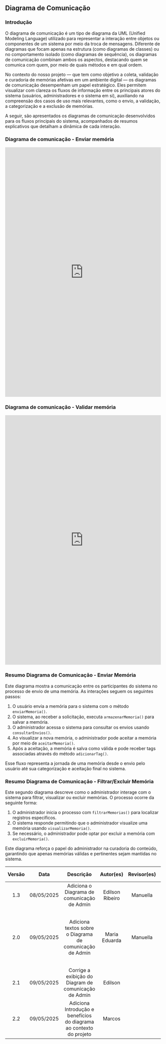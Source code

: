 ## Diagrama de Comunicação


### Introdução 

O diagrama de comunicação é um tipo de diagrama da UML (Unified Modeling Language) utilizado para representar a interação entre objetos ou componentes de um sistema por meio da troca de mensagens. Diferente de diagramas que focam apenas na estrutura (como diagramas de classes) ou no comportamento isolado (como diagramas de sequência), os diagramas de comunicação combinam ambos os aspectos, destacando quem se comunica com quem, por meio de quais métodos e em qual ordem.

No contexto do nosso projeto — que tem como objetivo a coleta, validação e curadoria de memórias afetivas em um ambiente digital — os diagramas de comunicação desempenham um papel estratégico. Eles permitem visualizar com clareza os fluxos de informação entre os principais atores do sistema (usuários, administradores e o sistema em si), auxiliando na compreensão dos casos de uso mais relevantes, como o envio, a validação, a categorização e a exclusão de memórias.

A seguir, são apresentados os diagramas de comunicação desenvolvidos para os fluxos principais do sistema, acompanhados de resumos explicativos que detalham a dinâmica de cada interação.

### Diagrama de comunicação - Enviar memória

<iframe frameborder="0" style="width:100%;height:804px;" src="https://viewer.diagrams.net/?tags=%7B%7D&lightbox=1&highlight=0000ff&edit=_blank&layers=1&nav=1&title=DiagramadeComunicacao.drawio&dark=auto#Uhttps%3A%2F%2Fdrive.google.com%2Fuc%3Fid%3D15jjJzTidNUrmkpGNfzmnUHG7DYuoPeIu%26export%3Ddownload"></iframe>

### Diagrama de comunicação - Validar memória

<iframe frameborder="0" style="width:100%;height:804px;" style="width:100%;height:804px;" src="https://viewer.diagrams.net/?tags=%7B%7D&lightbox=1&highlight=0000ff&edit=_blank&layers=1&nav=1&title=Diagrama.drawio&dark=auto#R%3Cmxfile%3E%3Cdiagram%20name%3D%22P%C3%A1gina-1%22%20id%3D%22jtIF9TGhkRVCY1wIxt4L%22%3E7Vhbb9owFP41SNskKhIDhUegl%2FWC1JWHtXuZTGISt06MnBMu%2B%2FU7ThySkPSyrrBqQkIi%2Fnx8%2B853jk%2FSIKNgda7o3B9Ll4mG3XJXDXLSsG3Ltgj%2BaWSdIt12PwU8xV1jlAMT%2FosZsGXQmLssKhmClAL4vAw6MgyZAyWMKiWXZbOZFOVV59RjFWDiUFFFv3MX%2FBTt2cc5%2FpVxz89WtrrmfFPqPHpKxqFZL5QhS3sCmk1jzhj51JXLAkROG2SkpIT0KViNmNC0Zoyl486e6N1sWbEQXjMgOO%2Bqm4vLB%2B88sn6qqby%2FOj1r2mZvsM6oYC4yY5pSgS89GVJxmqPD5LhMz9rCVm5zLeUcQQvBBwawNm6mMUiEfAiE6cUNq%2FWdGZ807nXjqJM1T1bFzpP1puUOtLOxmfBMhhFQBWdcCGNR5cTQFMlYOZmzvdtF4LS4iq9EaxU1%2FYu7QTNTHVUeg2fsDGGapcIChvFzJgOGO0YDxQQFvijrixqZehu73F%2F4YFz2hL%2Bf2fWCitisNHADHvIIFIpNVZyLGpzrxzgQAwfQgAwXTAHHSLimUyZuZMSByxBNphJABgWDgeCe7gDt5aI7ZQyCh2y0ic1nPaGnY6tnuct6OyZyTFIhWSQt8xAlBvIL0dlt%2FT3bzfsZG99cjr%2F1bPBGbPCDBcfNLFsV6P434bO7MLCrYVBLRe9DhYH9sl%2FKrC99DmwypwkXS7zTygy%2Fg3jJK8Rr2ftUb7tKEhlMMFWwgFbowlNCIiwlHzGyhU4VmdpmKLQtiJrc4CBhTNUkjYC7bqL%2BCEnnoXfNZvq87Ry5NRRoSOLwmUgU7uNAhjMM55KHkHDSGeIPWRrpG6ODux1h28rb%2BNPmCjAj6UTIEycyGsGSRZBEIFCg0%2BSse1LD8ZYaSKeihl6NGMiuxNCpiAEP0PqCitDlExdImxqzQCpOo0%2BfD%2FLYrTysflkedr8mWdRddTvTR%2B%2FjZ9R2HUl7zaj9uoyKUdMYkcaQYOgc4ma%2FabXT2l9arX2dIq8oEPPqzRE0irhTpqUcVk%2BS9GLlVaCgU0NBhr26QDMr3Gi95B7AibYuti1q04rTjCq%2BnW5P1HthorQkrUyUuGlz7LeXkNXqyDqy0%2BtwwaMYI%2FHX5kY8XIi7Dux2dyvXWzW5vk7W7xHZtfqoKZiOSKoPtnJEzFUx8R8UsneFtPeokNrcX1XIf577N5RvB%2Bmf5v7KRNsV25tzPzbzD6ypef4Bm5z%2BBg%3D%3D%3C%2Fdiagram%3E%3C%2Fmxfile%3E"></iframe>

### Resumo Diagrama de Comunicação - Enviar Memória

Este diagrama mostra a comunicação entre os participantes do sistema no processo de envio de uma memória. As interações seguem os seguintes passos:

1. O usuário envia a memória para o sistema com o método `enviarMemoria()`.
2. O sistema, ao receber a solicitação, executa `armazenarMemoria()` para salvar a memória.
3. O administrador acessa o sistema para consultar os envios usando `consultarEnvios()`.
4. Ao visualizar a nova memória, o administrador pode aceitar a memória por meio de `aceitarMemoria()`.
5. Após a aceitação, a memória é salva como válida e pode receber tags associadas através do método `adicionarTag()`.

Esse fluxo representa a jornada de uma memória desde o envio pelo usuário até sua categorização e aceitação final no sistema.

### Resumo Diagrama de Comunicação - Filtrar/Excluir Memória

Este segundo diagrama descreve como o administrador interage com o sistema para filtrar, visualizar ou excluir memórias. O processo ocorre da seguinte forma:

1. O administrador inicia o processo com `filtrarMemorias()` para localizar registros específicos.
2. O sistema responde permitindo que o administrador visualize uma memória usando `visualizarMemoria()`.
3. Se necessário, o administrador pode optar por excluir a memória com `excluirMemoria()`.

Este diagrama reforça o papel do administrador na curadoria do conteúdo, garantindo que apenas memórias válidas e pertinentes sejam mantidas no sistema.

| Versão |    Data    |                        Descrição                         |    Autor(es)    | Revisor(es) | Comentário do Revisor |
| :----: | :--------: | :------------------------------------------------------: | :-------------: | :---------: | :-------------------: |
|  1.3   | 08/05/2025 |  Adiciona o Diagrama de comunicação de Admin | Edilson Ribeiro | Manuella | Tudo certo com o diagrama |
|  2.0   | 09/05/2025 | Adiciona textos sobre o Diagrama de comunicação de Admin |  Maria Eduarda  | Manuella | Eu reformulei o texto para ficar mais claro adicionei as funções usadas nos processos |
|  2.1   | 09/05/2025 |  Corrige a exibição do Diagram de comunicação de Admin   |     Edilson     |             |                       |
|  2.2   | 09/05/2025 |  Adiciona Introdução e benefícios do diagrama ao contexto do projeto   |     Marcos     |             |                       |